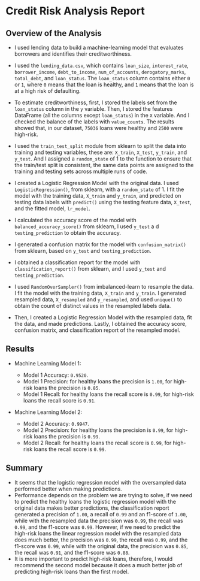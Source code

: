 # Credit Risk Analysis Report

## Overview of the Analysis

* I used lending data to build a machine-learning model that evaluates borrowers and identifies their creditworthiness.

* I used the `lending_data.csv`, which contains `loan_size`, `interest_rate`, `borrower_income`, `debt_to_income`, `num_of_accounts`, `derogatory_marks`, `total_debt`, and `loan_status`. The `loan_status` column contains either `0` or `1`, where `0` means that the loan is healthy, and `1` means that the loan is at a high risk of defaulting.

* To estimate creditworthiness, first, I stored the labels set from the `loan_status` column in the `y` variable. Then, I stored the features DataFrame (all the columns except `loan_status`) in the `X` variable. And I checked the balance of the labels with `value_counts`. The results showed that, in our dataset, `75036` loans were healthy and `2500` were high-risk.

* I used the `train_test_split` module from sklearn to split the data into training and testing variables, these are: `X_train`, `X_test`, `y_train`, and `y_test`. And I assigned a `random_state` of 1 to the function to ensure that the train/test split is consistent, the same data points are assigned to the training and testing sets across multiple runs of code.

* I created a Logistic Regression Model with the original data. I used `LogisticRegression()`, from sklearn, with a `random_state` of 1. I fit the model with the training data, `X_train` and `y_train`, and predicted on testing data labels with `predict()` using the testing feature data, `X_test`, and the fitted model, `lr_model`.

* I calculated the accuracy score of the model with `balanced_accuracy_score()` from sklearn, I used `y_test` a d `testing_prediction` to obtain the accuracy.

* I generated a confusion matrix for the model with `confusion_matrix()` from sklearn, based on `y_test` and `testing_prediction`.

* I obtained a classification report for the model with `classification_report()` from sklearn, and I used `y_test` and `testing_prediction`.

* I used `RandomOverSampler()` from imbalanced-learn to resample the data. I fit the model with the training data, `X_train` and `y_train`. I generated resampled data, `X_resampled` and `y_resampled`, and used `unique()` to obtain the count of distinct values in the resampled labels data.

* Then, I created a Logistic Regression Model with the resampled data, fit the data, and made predictions. Lastly, I obtained the accuracy score, confusion matrix, and classification report of the resampled model.

## Results

* Machine Learning Model 1:
  * Model 1 Accuracy: `0.9520`.
  * Model 1 Precision: for healthy loans the precision is `1.00`, for high-risk loans the precision is `0.85`.
  * Model 1 Recall: for healthy loans the recall score is `0.99`, for high-risk loans the recall score is `0.91`.



* Machine Learning Model 2:
  * Model 2 Accuracy: `0.9947`.
  * Model 2 Precision: for healthy loans the precision is `0.99`, for high-risk loans the precision is `0.99`.
  * Model 2 Recall: for healthy loans the recall score is `0.99`, for high-risk loans the recall score is `0.99`.

## Summary

* It seems that the logistic regression model with the oversampled data performed better when making predictions.
* Performance depends on the problem we are trying to solve, if we need to predict the healthy loans the logistic regression model with the original data makes better predictions, the classification report generated a precision of `1.00`, a recall of `0.99` and an f1-score of `1.00`, while with the resampled data the precision was `0.99`, the recall was `0.99`, and the f1-score was `0.99`. However, if we need to predict the high-risk loans the linear regression model with the resampled data does much better, the precision was `0.99`, the recall was `0.99`, and the f1-score was `0.99`, while with the original data, the precision was `0.85`, the recall was `0.91`, and the f1-score was `0.88`.
* It is more important to predict high-risk loans, therefore, I would recommend the second model because it does a much better job of predicting high-risk loans than the first model.
